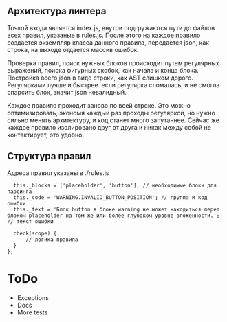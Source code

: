 ## Архитектура линтера

Точкой входа является index.js, внутри подгружаются пути до файлов всех правил, указаные в rules.js. После этого на каждое правило создается экземпляр класса данного правила, передается json, как строка, на выходе отдается массив ошибок.

Проверка правил, поиск нужных блоков происходит путем регулярных выражений, поиска фигурных скобок, как начала и конца блока. Постройка всего json в виде строки, как AST слишком дорого. Регулярками лучше и быстрее. если регулярка сломалась, и не смогла спарсить блок, значит json невалидный.

Каждое правило проходит заново по всей строке. Это можно оптимизировать, экономя каждый раз проходы регуляркой, но нужно сильно менять архитектуру, и код станет много запутаннее. Сейчас же каждое правило изолировано друг от друга и никак между собой не контактирует, это удобно.

## Структура правил

Адреса правил указаны в ./rules.js

```
  this._blocks = ['placeholder', 'button']; // необходимые блоки для парсинга
  this._code = 'WARNING.INVALID_BUTTON_POSITION'; // группа и код ошибки
  this._text = 'Блок button в блоке warning не может находиться перед блоком placeholder на том же или более глубоком уровне вложенности.'; // текст ошибки

  check(scope) {
      // логика правила
  }
};
```

# ToDo

* Exceptions
* Docs
* More tests